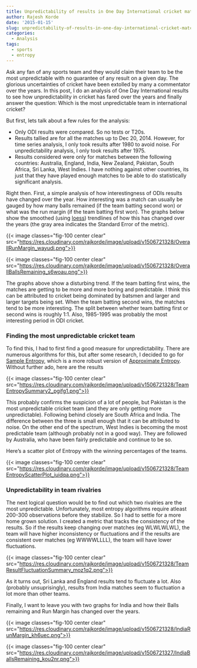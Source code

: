 ```yaml
---
title: Unpredictability of results in One Day International cricket matches
author: Rajesh Korde
date: '2015-01-15'
slug: unpredictability-of-results-in-one-day-international-cricket-matches
categories:
  - Analysis
tags:
  - sports
  - entropy
---
```


Ask any fan of any sports team and they would claim their team to be the most unpredictable with no guarantee of any result on a given day. The glorious uncertainties of cricket have been extolled by many a commentator over the years. In this post, I do an analysis of One Day International results to see how unpredictability in cricket has fared over the years and finally answer the question: Which is the most unpredictable team in international cricket?

<!--more-->

But first, lets talk about a few rules for the analysis:

* Only ODI results were compared. So no tests or T20s.
* Results tallied are for all the matches up to Dec 20, 2014. However, for time series analysis, I only took results after 1980 to avoid noise. For unpredictability analysis, I only took results after 1975.
* Results considered were only for matches between the following countries:  Australia, England, India, New Zealand, Pakistan, South Africa, Sri Lanka, West Indies. I have nothing against other countries, its just that they have played enough matches to be able to do statistically significant analysis.

Right then. First, a simple analysis of how interestingness of ODIs results have changed over the year. How interesting was a match can usually be gauged by how many balls remained (if the team batting second won) or what was the run margin (if the team batting first won). The graphs below show the smoothed (using [loess](https://en.wikipedia.org/wiki/Local_regression)) trendlines of how this has changed over the years (the gray area indicates the Standard Error of the metric).

{{< image classes="fig-100 center clear" src="https://res.cloudinary.com/rajkorde/image/upload/v1506721328/OverallRunMargin_wayudi.png">}}

{{< image classes="fig-100 center clear" src="https://res.cloudinary.com/rajkorde/image/upload/v1506721328/OverallBallsRemaining_s6woau.png">}}

The graphs above show a disturbing trend. If the team batting first wins, the matches are getting to be more and more boring and predictable. I think this can be attributed to cricket being dominated by batsmen and larger and larger targets being set. When the team batting second wins, the matches tend to be more interesting. The split between whether team batting first or second wins is roughly 1:1. Also, 1985-1995 was probably the most interesting period in ODI cricket.

### Finding the most unpredictable cricket team

To find this, I had to first find a good measure for unpredictability. There are numerous algorithms for this, but after some research, I decided to go for [Sample Entropy](https://en.wikipedia.org/wiki/Sample_entropy), which is a more robust version of [Approximate Entropy](https://en.wikipedia.org/wiki/Approximate_entropy). Without further ado, here are the results

{{< image classes="fig-100 center clear" src="https://res.cloudinary.com/rajkorde/image/upload/v1506721328/TeamEntropySummary2_pgifg1.png">}}

This probably confirms the suspicion of a lot of people, but Pakistan is the most unpredictable cricket team (and they are only getting more unpredictable). Following behind closely are South Africa and India. The difference between the three is small enough that it can be attributed to noise. On the other end of the spectrum, West Indies is becoming the most predictable team (although probably not in a good way). They are followed by Australia, who have been fairly predictable and continue to be so.

Here’s a scatter plot of Entropy with the winning percentages of the teams.

{{< image classes="fig-100 center clear" src="https://res.cloudinary.com/rajkorde/image/upload/v1506721328/TeamEntropyScatterPlot_iuidqa.png">}}

### Unpredictability in team rivalries

The next logical question would be to find out which two rivalries are the most unpredictable. Unfortunately, most entropy algorithms require atleast 200-300 observations before they stabilize. So I had to settle for a more home grown solution. I created a metric that tracks the consistency of the results. So if the results keep changing over matches (eg WLWLWLWL), the team will have higher inconsistency or fluctuations and if the results are consistent over matches (eg WWWWLLLL), the team will have lower fluctuations. 

{{< image classes="fig-100 center clear" src="https://res.cloudinary.com/rajkorde/image/upload/v1506721328/TeamResultFluctuationSummary_moz1q2.png">}}

As it turns out, Sri Lanka and England results tend to fluctuate a lot. Also (probably unsuprisingly), results from India matches seem to fluctuation a lot more than other teams.

Finally, I want to leave you with two graphs for India and how their Balls remaining and Run Margin has changed over the years.

{{< image classes="fig-100 center clear" src="https://res.cloudinary.com/rajkorde/image/upload/v1506721328/IndiaRunMargin_kh6uec.png">}}


{{< image classes="fig-100 center clear" src="https://res.cloudinary.com/rajkorde/image/upload/v1506721327/IndiaBallsRemaining_kou2nr.png">}}

